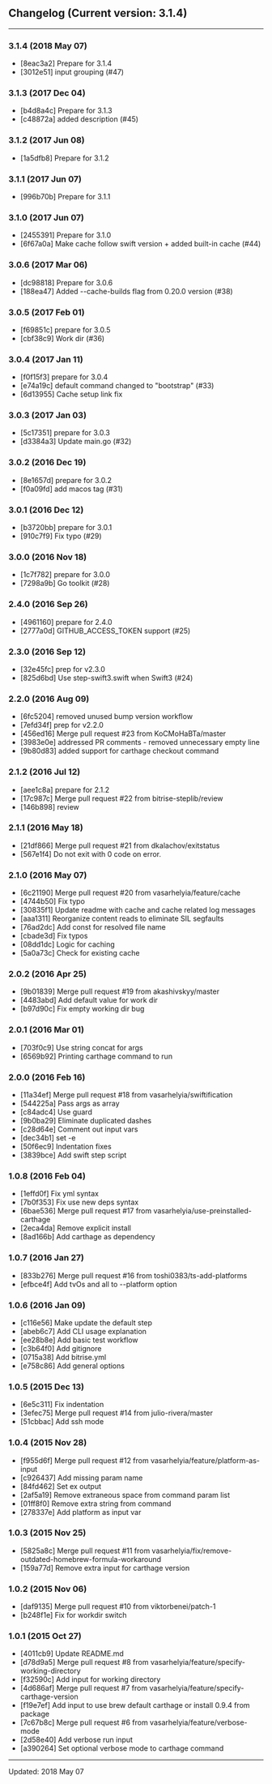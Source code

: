 ## Changelog (Current version: 3.1.4)

-----------------

### 3.1.4 (2018 May 07)

* [8eac3a2] Prepare for 3.1.4
* [3012e51] input grouping (#47)

### 3.1.3 (2017 Dec 04)

* [b4d8a4c] Prepare for 3.1.3
* [c48872a] added description (#45)

### 3.1.2 (2017 Jun 08)

* [1a5dfb8] Prepare for 3.1.2

### 3.1.1 (2017 Jun 07)

* [996b70b] Prepare for 3.1.1

### 3.1.0 (2017 Jun 07)

* [2455391] Prepare for 3.1.0
* [6f67a0a] Make cache follow swift version + added built-in cache (#44)

### 3.0.6 (2017 Mar 06)

* [dc98818] Prepare for 3.0.6
* [188ea47] Added --cache-builds flag from 0.20.0 version (#38)

### 3.0.5 (2017 Feb 01)

* [f69851c] prepare for 3.0.5
* [cbf38c9] Work dir (#36)

### 3.0.4 (2017 Jan 11)

* [f0f15f3] prepare for 3.0.4
* [e74a19c] default command changed to "bootstrap" (#33)
* [6d13955] Cache setup link fix

### 3.0.3 (2017 Jan 03)

* [5c17351] prepare for 3.0.3
* [d3384a3] Update main.go (#32)

### 3.0.2 (2016 Dec 19)

* [8e1657d] prepare for 3.0.2
* [f0a09fd] add macos tag (#31)

### 3.0.1 (2016 Dec 12)

* [b3720bb] prepare for 3.0.1
* [910c7f9] Fix typo (#29)

### 3.0.0 (2016 Nov 18)

* [1c7f782] prepare for 3.0.0
* [7298a9b] Go toolkit (#28)

### 2.4.0 (2016 Sep 26)

* [4961160] prepare for 2.4.0
* [2777a0d] GITHUB_ACCESS_TOKEN support (#25)

### 2.3.0 (2016 Sep 12)

* [32e45fc] prep for v2.3.0
* [825d6bd] Use step-swift3.swift when Swift3 (#24)

### 2.2.0 (2016 Aug 09)

* [6fc5204] removed unused bump version workflow
* [7efd34f] prep for v2.2.0
* [456ed16] Merge pull request #23 from KoCMoHaBTa/master
* [3983e0e] addressed PR comments - removed unnecessary empty line
* [9b80d83] added support for carthage checkout command

### 2.1.2 (2016 Jul 12)

* [aee1c8a] prepare for 2.1.2
* [17c987c] Merge pull request #22 from bitrise-steplib/review
* [146b898] review

### 2.1.1 (2016 May 18)

* [21df866] Merge pull request #21 from dkalachov/exitstatus
* [567e1f4] Do not exit with 0 code on error.

### 2.1.0 (2016 May 07)

* [6c21190] Merge pull request #20 from vasarhelyia/feature/cache
* [4744b50] Fix typo
* [30835f1] Update readme with cache and cache related log messages
* [aaa1311] Reorganize content reads to eliminate SIL segfaults
* [76ad2dc] Add const for resolved file name
* [cbade3d] Fix typos
* [08dd1dc] Logic for caching
* [5a0a73c] Check for existing cache

### 2.0.2 (2016 Apr 25)

* [9b01839] Merge pull request #19 from akashivskyy/master
* [4483abd] Add default value for work dir
* [b97d90c] Fix empty working dir bug

### 2.0.1 (2016 Mar 01)

* [703f0c9] Use string concat for args
* [6569b92] Printing carthage command to run

### 2.0.0 (2016 Feb 16)

* [11a34ef] Merge pull request #18 from vasarhelyia/swiftification
* [544225a] Pass args as array
* [c84adc4] Use guard
* [9b0ba29] Eliminate duplicated dashes
* [c28d64e] Comment out input vars
* [dec34b1] set -e
* [50f6ec9] Indentation fixes
* [3839bce] Add swift step script

### 1.0.8 (2016 Feb 04)

* [1effd0f] Fix yml syntax
* [7b0f353] Fix use new deps syntax
* [6bae536] Merge pull request #17 from vasarhelyia/use-preinstalled-carthage
* [2eca4da] Remove explicit install
* [8ad166b] Add carthage as dependency

### 1.0.7 (2016 Jan 27)

* [833b276] Merge pull request #16 from toshi0383/ts-add-platforms
* [efbce4f] Add tvOs and all to --platform option

### 1.0.6 (2016 Jan 09)

* [c116e56] Make update the default step
* [abeb6c7] Add CLI usage explanation
* [ee28b8e] Add basic test workflow
* [c3b64f0] Add gitignore
* [0715a38] Add bitrise.yml
* [e758c86] Add general options

### 1.0.5 (2015 Dec 13)

* [6e5c311] Fix indentation
* [3efec75] Merge pull request #14 from julio-rivera/master
* [51cbbac] Add ssh mode

### 1.0.4 (2015 Nov 28)

* [f955d6f] Merge pull request #12 from vasarhelyia/feature/platform-as-input
* [c926437] Add missing param name
* [84fd462] Set ex output
* [2af5a19] Remove extraneous space from command param list
* [01ff8f0] Remove extra string from command
* [278337e] Add platform as input var

### 1.0.3 (2015 Nov 25)

* [5825a8c] Merge pull request #11 from vasarhelyia/fix/remove-outdated-homebrew-formula-workaround
* [159a77d] Remove extra input for carthage version

### 1.0.2 (2015 Nov 06)

* [daf9135] Merge pull request #10 from viktorbenei/patch-1
* [b248f1e] Fix for workdir switch

### 1.0.1 (2015 Oct 27)

* [4011cb9] Update README.md
* [d78d9a5] Merge pull request #8 from vasarhelyia/feature/specify-working-directory
* [f32590c] Add input for working directory
* [4d686af] Merge pull request #7 from vasarhelyia/feature/specify-carthage-version
* [f19e7ef] Add input to use brew default carthage or install 0.9.4 from package
* [7c67b8c] Merge pull request #6 from vasarhelyia/feature/verbose-mode
* [2d58e40] Add verbose run input
* [a390264] Set optional verbose mode to carthage command

-----------------

Updated: 2018 May 07